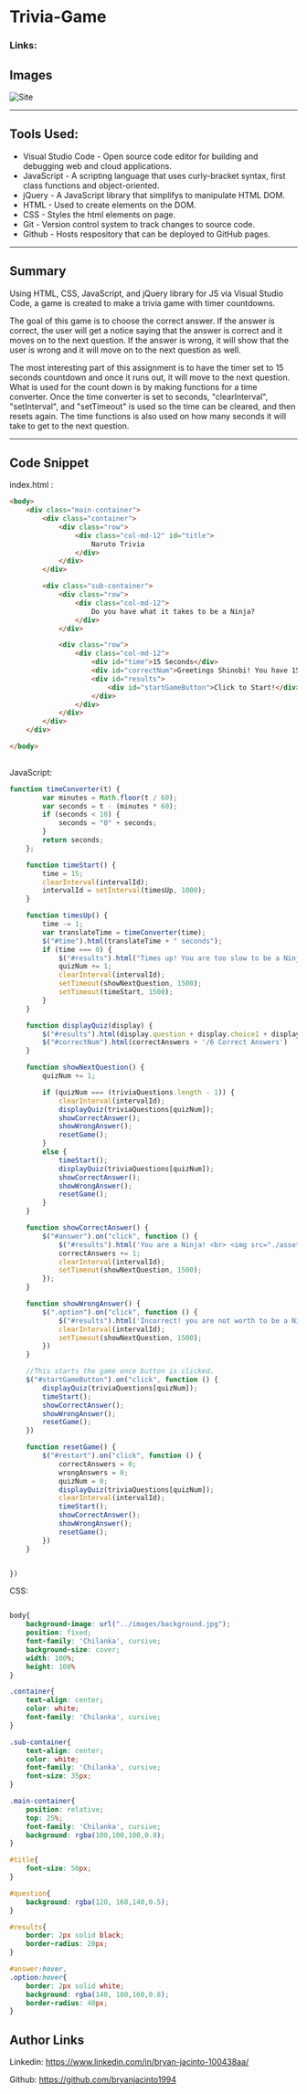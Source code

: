 # Trivia-Game
### Links: 


## Images

![Site](assets/images/screenshot.png)


<hr>

## Tools Used:

* Visual Studio Code - Open source code editor for building and debugging web and cloud applications.
* JavaScript - A scripting language that uses curly-bracket syntax, first class functions and object-oriented.
* jQuery - A JavaScript library that simplifys to manipulate HTML DOM.
* HTML - Used to create elements on the DOM.
* CSS - Styles the html elements on page. 
* Git - Version control system to track changes to source code.
* Github - Hosts respository that can be deployed to GitHub pages.


<hr>

## Summary

Using HTML, CSS, JavaScript, and jQuery library for JS via Visual Studio Code, a game is created to make a trivia game with timer countdowns.

The goal of this game is to choose the correct answer. If the answer is correct, the user will get a notice saying that the answer is correct and it moves on to the next question. If the answer is wrong, it will show that the user is wrong and it will move on to the next question as well.

The most interesting part of this assignment is to have the timer set to 15 seconds countdown and once it runs out, it will move to the next question. What is used for the count down is by making functions for a time converter. Once the time converter is set to seconds, "clearInterval", "setInterval", and "setTimeout" is used so the time can be cleared, and then resets again. The time functions is also used on how many seconds it will take to get to the next question.

<hr>

## Code Snippet

index.html :
```html
<body>
    <div class="main-container">
        <div class="container">
            <div class="row">
                <div class="col-md-12" id="title">
                    Naruto Trivia
                </div>
            </div>
        </div>

        <div class="sub-container">
            <div class="row">
                <div class="col-md-12">
                    Do you have what it takes to be a Ninja?
                </div>
            </div>

            <div class="row">
                <div class="col-md-12">
                    <div id="time">15 Seconds</div>
                    <div id="correctNum">Greetings Shinobi! You have 15 seconds to answer every question!</div>
                    <div id="results">
                        <div id="startGameButton">Click to Start!</div>
                    </div>
                </div>
            </div>
        </div>
    </div>

</body>
 
```
JavaScript: 

``` javascript 
function timeConverter(t) {
        var minutes = Math.floor(t / 60);
        var seconds = t - (minutes * 60);
        if (seconds < 10) {
            seconds = "0" + seconds;
        }
        return seconds;
    };

    function timeStart() {
        time = 15;
        clearInterval(intervalId);
        intervalId = setInterval(timesUp, 1000);
    }

    function timesUp() {
        time -= 1;
        var translateTime = timeConverter(time);
        $("#time").html(translateTime + " seconds");
        if (time === 0) {
            $("#results").html("Times up! You are too slow to be a Ninja!")
            quizNum += 1;
            clearInterval(intervalId);
            setTimeout(showNextQuestion, 1500);
            setTimeout(timeStart, 1500);
        }
    }

    function displayQuiz(display) {
        $("#results").html(display.question + display.choice1 + display.choice2 + display.choice3 + display.choice4);
        $("#correctNum").html(correctAnswers + '/6 Correct Answers')
    }

    function showNextQuestion() {
        quizNum += 1;

        if (quizNum === (triviaQuestions.length - 1)) {
            clearInterval(intervalId);
            displayQuiz(triviaQuestions[quizNum]);
            showCorrectAnswer();
            showWrongAnswer();
            resetGame();
        }
        else {
            timeStart();
            displayQuiz(triviaQuestions[quizNum]);
            showCorrectAnswer();
            showWrongAnswer();
            resetGame();
        }
    }

    function showCorrectAnswer() {
        $("#answer").on("click", function () {
            $("#results").html('You are a Ninja! <br> <img src="./assets/images/correct.gif">')
            correctAnswers += 1;
            clearInterval(intervalId);
            setTimeout(showNextQuestion, 1500);
        });
    }

    function showWrongAnswer() {
        $(".option").on("click", function () {
            $("#results").html('Incorrect! you are not worth to be a Ninja! <br> <img src ="./assets/images/wrong.gif">')
            clearInterval(intervalId);
            setTimeout(showNextQuestion, 1500);
        })
    }

    //This starts the game once button is clicked.
    $("#startGameButton").on("click", function () {
        displayQuiz(triviaQuestions[quizNum]);
        timeStart();
        showCorrectAnswer();
        showWrongAnswer();
        resetGame();
    })

    function resetGame() {
        $("#restart").on("click", function () {
            correctAnswers = 0;
            wrongAnswers = 0;
            quizNum = 0;
            displayQuiz(triviaQuestions[quizNum]);
            clearInterval(intervalId);
            timeStart();
            showCorrectAnswer();
            showWrongAnswer();
            resetGame();
        })
    }


})


```

CSS:

``` css

body{
    background-image: url("../images/background.jpg");
    position: fixed;
    font-family: 'Chilanka', cursive;
    background-size: cover;
    width: 100%;
    height: 100%
}

.container{
    text-align: center;
    color: white;
    font-family: 'Chilanka', cursive;
}

.sub-container{
    text-align: center;
    color: white;
    font-family: 'Chilanka', cursive;
    font-size: 35px;
}

.main-container{
    position: relative;
    top: 25%;
    font-family: 'Chilanka', cursive;
    background: rgba(100,100,100,0.8);
}

#title{
    font-size: 50px;
}

#question{
    background: rgba(120, 160,140,0.5);
}

#results{
    border: 2px solid black;
    border-radius: 20px;
}

#answer:hover,
.option:hover{
    border: 2px solid white;
    background: rgba(140, 180,160,0.8);
    border-radius: 40px;
}
```


## Author Links
Linkedin: https://www.linkedin.com/in/bryan-jacinto-100438aa/

Github:
https://github.com/bryanjacinto1994
